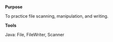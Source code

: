 **Purpose**

To practice file scanning, manipulation, and writing.

**Tools**

Java: File, FileWriter, Scanner



